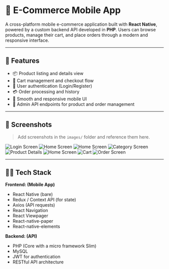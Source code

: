 # 🛒 E-Commerce Mobile App

A cross-platform mobile e-commerce application built with **React Native**, powered by a custom backend API developed in **PHP**. Users can browse products, manage their cart, and place orders through a modern and responsive interface.

---

## 🚀 Features

- 📦 Product listing and details view
- 🛒 Cart management and checkout flow
- 🔐 User authentication (Login/Register)
- 💳 Order processing and history
- 📲 Smooth and responsive mobile UI
- 🔧 Admin API endpoints for product and order management

---

## 📸 Screenshots

> Add screenshots in the `images/` folder and reference them here.

![Login Screen](images/login.png)
![Home Screen](images/home_1.png)
![Home Screen](images/home_2.png)
![Category Screen](images/category.png)
![Product Details](images/product.png)
![Home Screen](images/add_cart.png)
![Cart](images/cart.png)
![Order Screen](images/order.png)

---

## 🧑‍💻 Tech Stack

**Frontend: (Mobile App)**  
- React Native (bare)
- Redux / Context API (for state)
- Axios (API requests)
- React Navigation
- React Viewpager
- React-native-paper
- React-native-elements

**Backend: (API)**  
- PHP (Core with a micro framework Slim)
- MySQL
- JWT for authentication
- RESTful API architecture


